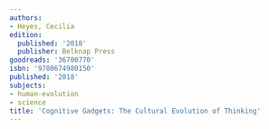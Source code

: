 ```yaml
---
authors:
- Heyes, Cecilia
edition:
  published: '2018'
  publisher: Belknap Press
goodreads: '36700770'
isbn: '9780674980150'
published: '2018'
subjects:
- human-evolution
- science
title: 'Cognitive Gadgets: The Cultural Evolution of Thinking'
---
```


